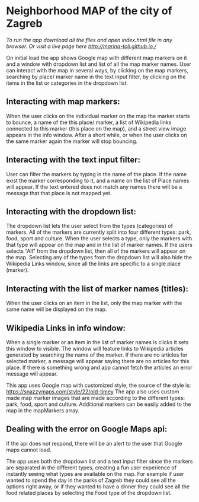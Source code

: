 # Neighborhood MAP of the city of Zagreb

*To run the app download all the files and open index.html file in any browser. Or visit a live page here http://marina-tolj.github.io./*

On initial load the app shows Google map with different map markers on it and a window with dropdown 
list and list of all the map marker names. User can interact with the map in several ways, by clicking 
on the map markers, searching by place/ marker name in the text input filter, by clicking on the items 
in the list or categories in the dropdown list.

## Interacting with map markers:
When the user clicks on the individual marker on the map the marker starts to bounce, a name of the this 
place/ marker, a list of Wikipedia links connected to this marker (this place on the map), and a street 
view image appears in the info window. After a short while, or when the user clicks on the same marker 
again the marker will stop bouncing.

## Interacting with the text input filter:
User can filter the markers by typing in the name of the place. If the name exist the marker corresponding 
to it, and a name on the list of Place names will appear. If the text entered does not match any names 
there will be a message that that place is not mapped yet.

## Interacting with the dropdown list:
The dropdown list lets the user select from the types (categories) of markers. All of the markers are 
currently split into four different types: park, food, sport and culture. When the user selects a type, 
only the markers with that type will appear on the map and in the list of marker names. If the users 
selects “All” from the dropdown list, then all of the markers will appear on the map. Selecting any of 
the types from the dropdown list will also hide the Wikipedia Links window, since all the links are 
specific to a single place (marker).

## Interacting with the list of marker names (titles):
When the user clicks on an item in the list, only the map marker with the same name will be displayed 
on the map. 

## Wikipedia Links in info window:
When a single marker or an item in the list of marker names is clicks it sets this window to visible. 
The window will feature links to Wikipedia articles generated by searching the name of the marker. 
If there are no articles for selected marker, a message will appear saying there are no articles for 
this place. If there is something wrong and app cannot fetch the articles an error message will appear.

This app uses Google map with customized style, the source of the style is: https://snazzymaps.com/style/22/old-timey
The app also uses custom made map marker images that are made according to the different types: park, food, sport and culture.
Additional markers can be easily added to the map in the mapMarkers array. 

## Dealing with the error on Google Maps api:
If the api does not respond, there will be an alert to the user that Google maps cannot load.

The app uses both the dropdown list and a text input filter since the markers are separated in the 
different types, creating a fun user experience of instantly seeing what types are available on the map. 
For example if user wanted to spend the day in the parks of Zagreb they could see all the options right 
away, or if they wanted to have a dinner they could see all the food related places by selecting the 
Food type of the dropdown list.
